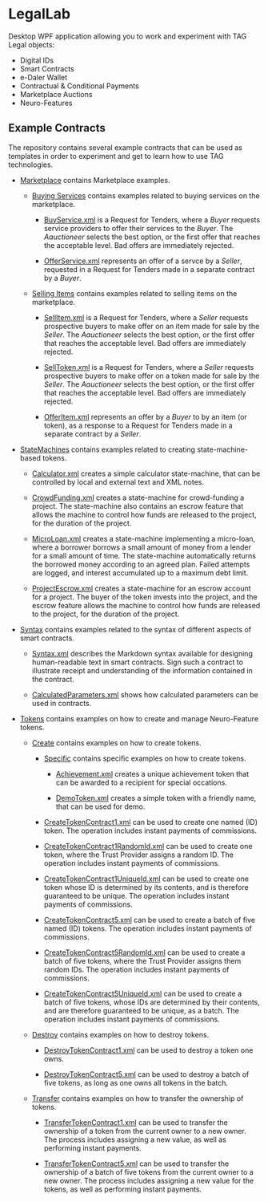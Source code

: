 LegalLab
==============

Desktop WPF application allowing you to work and experiment with TAG Legal objects: 

* Digital IDs
* Smart Contracts
* e-Daler Wallet
* Contractual & Conditional Payments
* Marketplace Auctions
* Neuro-Features

Example Contracts
----------------------

The repository contains several example contracts that can be used as templates in order to experiment and get to learn how to use 
TAG technologies.

* [Marketplace](ExampleContracts/Marketplace) contains Marketplace examples.

	* [Buying Services](ExampleContracts/Marketplace/Buying) contains examples related to buying services on the marketplace.

		* [BuyService.xml](ExampleContracts/Marketplace/Buying/BuyService.xml) is a Request for Tenders, where a *Buyer* requests 
		service providers to offer their services to the *Buyer*. The *Aauctioneer* selects the best option, or the first offer that reaches 
		the acceptable level. Bad offers are immediately rejected.

		* [OfferService.xml](ExampleContracts/Marketplace/Buying/OfferService.xml) represents an offer of a servce by a *Seller*, 
		requested in a Request for Tenders made in a separate contract by a *Buyer*.

	* [Selling Items](ExampleContracts/Marketplace/Selling) contains examples related to selling items on the marketplace.

		* [SellItem.xml](ExampleContracts/Marketplace/Selling/SellItem.xml) is a Request for Tenders, where a *Seller* requests 
		prospective buyers to make offer on an item made for sale by the *Seller*. The *Aauctioneer* selects the best option, or the first 
		offer that reaches the acceptable level. Bad offers are immediately rejected.

		* [SellToken.xml](ExampleContracts/Marketplace/Selling/SellToken.xml) is a Request for Tenders, where a *Seller* requests 
		prospective buyers to make offer on a token made for sale by the *Seller*. The *Aauctioneer* selects the best option, or the first 
		offer that reaches the acceptable level. Bad offers are immediately rejected.

		* [OfferItem.xml](ExampleContracts/Marketplace/Selling/OfferItem.xml) represents an offer by a *Buyer* to by an item
		(or token), as a response to a Request for Tenders made in a separate contract by a *Seller*.

* [StateMachines](ExampleContracts/StateMachines) contains examples related to creating state-machine-based tokens.

	* [Calculator.xml](ExampleContracts/StateMachines/Calculator.xml) creates a simple calculator state-machine, that can be controlled
	by local and external text and XML notes.

	* [CrowdFunding.xml](ExampleContracts/StateMachines/CrowdFunding.xml) creates a state-machine for crowd-funding a project. The
	state-machine also contains an escrow feature that allows the machine to control how funds are released to the project, for the
	duration of the project.

	* [MicroLoan.xml](ExampleContracts/StateMachines/MicroLoan.xml) creates a state-machine implementing a micro-loan, where a borrower
	borrows a small amount of money from a lender for a small amount of time. The state-machine automatically returns the borrowed money
	according to an agreed plan. Failed attempts are logged, and interest accumulated up to a maximum debt limit.

	* [ProjectEscrow.xml](ExampleContracts/StateMachines/ProjectEscrow.xml) creates a state-machine for an escrow account for a project.
	The buyer of the token invests into the project, and the escrow feature allows the machine to control how funds are released to the 
	project, for the duration of the project.

* [Syntax](ExampleContracts/Syntax) contains examples related to the syntax of different aspects of smart contracts.

	* [Syntax.xml](ExampleContracts/Syntax/Markdown.xml) describes the Markdown syntax available for designing human-readable text in
	smart contracts. Sign such a contract to illustrate receipt and understanding of the information contained in the contract.

	* [CalculatedParameters.xml](ExampleContracts/Syntax/CalculatedParameters.xml) shows how calculated parameters can be used in contracts.

* [Tokens](ExampleContracts/Tokens) contains examples on how to create and manage Neuro-Feature tokens.

	* [Create](ExampleContracts/Tokens/Create) contains examples on how to create tokens.

		* [Specific](ExampleContracts/Tokens/Create/Specific) contains specific examples on how to create tokens.

			* [Achievement.xml](ExampleContracts/Tokens/Create/Specific/Achievement.xml) creates a unique achievement token
			that can be awarded to a recipient for special occations.

			* [DemoToken.xml](ExampleContracts/Tokens/Create/Specific/DemoToken.xml) creates a simple token with a friendly name, that can
			be used for demo.

		* [CreateTokenContract1.xml](ExampleContracts/Tokens/Create/CreateTokenContract1.xml) can be used to create one named (ID) token.
		The operation includes instant payments of commissions.

		* [CreateTokenContract1RandomId.xml](ExampleContracts/Tokens/Create/CreateTokenContract1RandomId.xml) can be used to create one token,
		where the Trust Provider assigns a random ID. The operation includes instant payments of commissions.
		
		* [CreateTokenContract1UniqueId.xml](ExampleContracts/Tokens/Create/CreateTokenContract1UniqueId.xml) can be used to create one token whose
		ID is determined by its contents, and is therefore guaranteed to be unique. The operation includes instant payments of commissions.
		
		* [CreateTokenContract5.xml](ExampleContracts/Tokens/Create/CreateTokenContract5.xml) can be used to create a batch of five named (ID) 
		tokens. The operation includes instant payments of commissions.

		* [CreateTokenContract5RandomId.xml](ExampleContracts/Tokens/Create/CreateTokenContract5RandomId.xml) can be used to create a batch
		of five tokens, where the Trust Provider assigns them random IDs. The operation includes instant payments of commissions.
		
		* [CreateTokenContract5UniqueId.xml](ExampleContracts/Tokens/Create/CreateTokenContract5UniqueId.xml) can be used to create a batch
		of five tokens, whose IDs are determined by their contents, and are therefore guaranteed to be unique, as a batch. The operation 
		includes instant payments of commissions.

	* [Destroy](ExampleContracts/Tokens/Destroy) contains examples on how to destroy tokens.
	
		* [DestroyTokenContract1.xml](ExampleContracts/Tokens/Destroy/DestroyTokenContract1.xml) can be used to destroy a token one owns.
	
		* [DestroyTokenContract5.xml](ExampleContracts/Tokens/Destroy/DestroyTokenContract5.xml) can be used to destroy a batch of five tokens,
		as long as one owns all tokens in the batch.

	* [Transfer](ExampleContracts/Tokens/Transfer) contains examples on how to transfer the ownership of tokens.
	
		* [TransferTokenContract1.xml](ExampleContracts/Tokens/Transfer/TransferTokenContract1.xml) can be used to transfer the ownership of a
		token from the current owner to a new owner. The process includes assigning a new value, as well as performing instant payments.
	
		* [TransferTokenContract5.xml](ExampleContracts/Tokens/Transfer/TransferTokenContract5.xml) can be used to transfer the ownership of a
		batch of five tokens from the current owner to a new owner. The process includes assigning a new value for the tokens, as well as 
		performing instant payments.
